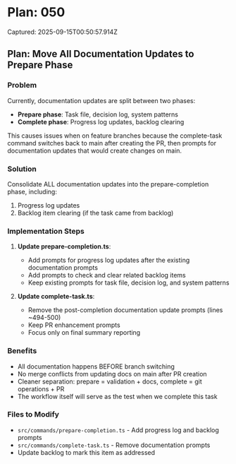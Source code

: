 # Plan: 050

Captured: 2025-09-15T00:50:57.914Z

## Plan: Move All Documentation Updates to Prepare Phase

### Problem
Currently, documentation updates are split between two phases:
- **Prepare phase**: Task file, decision log, system patterns
- **Complete phase**: Progress log updates, backlog clearing

This causes issues when on feature branches because the complete-task command switches back to main after creating the PR, then prompts for documentation updates that would create changes on main.

### Solution
Consolidate ALL documentation updates into the prepare-completion phase, including:
1. Progress log updates
2. Backlog item clearing (if the task came from backlog)

### Implementation Steps

1. **Update prepare-completion.ts**:
   - Add prompts for progress log updates after the existing documentation prompts
   - Add prompts to check and clear related backlog items
   - Keep existing prompts for task file, decision log, and system patterns

2. **Update complete-task.ts**:
   - Remove the post-completion documentation update prompts (lines ~494-500)
   - Keep PR enhancement prompts
   - Focus only on final summary reporting

### Benefits
- All documentation happens BEFORE branch switching
- No merge conflicts from updating docs on main after PR creation
- Cleaner separation: prepare = validation + docs, complete = git operations + PR
- The workflow itself will serve as the test when we complete this task

### Files to Modify
- `src/commands/prepare-completion.ts` - Add progress log and backlog prompts
- `src/commands/complete-task.ts` - Remove documentation prompts
- Update backlog to mark this item as addressed
